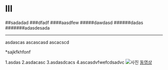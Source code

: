 # lll       
##sadadad
###dfadf
####aasdfew
#####dawdasd
######dadas
#######adasdesada




--- 
asdascas
ascascasd
ascacscd


*sajkfkhfonf


1.asdas
2.asdacasc
3.asdasdcacs
4.ascasdvfwefcdsadvc
![사진](http://cfile8.uf.tistory.com/image/221220495655AFA724FCF4)
[동영상](https://youtu.be/QCNbZODmhJA)
